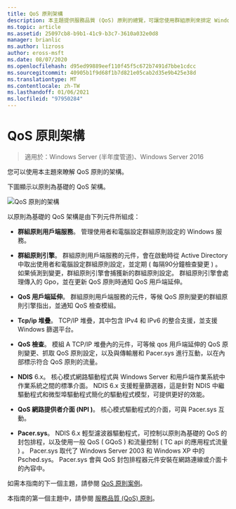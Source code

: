 ```yaml
---
title: QoS 原則架構
description: 本主題提供服務品質 (QoS) 原則的總覽，可讓您使用群組原則來排定 Windows Server 2016 中特定應用程式和服務的網路流量頻寬。
ms.topic: article
ms.assetid: 25097cb8-b9b1-41c9-b3c7-3610a032e0d8
manager: brianlic
ms.author: lizross
author: eross-msft
ms.date: 08/07/2020
ms.openlocfilehash: d95ed99889eef110f45f5c672b7491d7bbe1cdcc
ms.sourcegitcommit: 40905b1f9d68f1b7d821e05cab2d35e9b425e38d
ms.translationtype: MT
ms.contentlocale: zh-TW
ms.lasthandoff: 01/06/2021
ms.locfileid: "97950284"
---
```

# <a name="qos-policy-architecture"></a>QoS 原則架構

>適用於：Windows Server (半年度管道)、Windows Server 2016

您可以使用本主題來瞭解 QoS 原則的架構。

下圖顯示以原則為基礎的 QoS 架構。

![QoS 原則的架構](../../media/QoS/QoS-Policy-Architecture.jpg)

以原則為基礎的 QoS 架構是由下列元件所組成：

- **群組原則用戶端服務**。 管理使用者和電腦設定群組原則設定的 Windows 服務。

- **群組原則引擎**。 群組原則用戶端服務的元件，會在啟動時從 Active Directory 中取出使用者和電腦設定群組原則設定，並定期 \( 每隔90分鐘檢查變更 \) 。 如果偵測到變更，群組原則引擎會捕獲新的群組原則設定。 群組原則引擎會處理傳入的 Gpo，並在更新 QoS 原則時通知 QoS 用戶端延伸。

- **QoS 用戶端延伸**。 群組原則用戶端服務的元件，等候 QoS 原則變更的群組原則引擎指出，並通知 QoS 檢查模組。

- **Tcp/ip 堆疊**。 TCP/IP 堆疊，其中包含 IPv4 和 IPv6 的整合支援，並支援 Windows 篩選平台。

- **QoS 檢查**。 模組 A TCP/IP 堆疊內的元件，可等候 qos 用戶端延伸的 QoS 原則變更、抓取 QoS 原則設定，以及與傳輸層和 Pacer.sys 進行互動，以在內部標示符合 QoS 原則的流量。

- **NDIS** 6.x。 核心模式網路驅動程式與 Windows Server 和用戶端作業系統中作業系統之間的標準介面。 NDIS 6.x 支援輕量篩選器，這是針對 NDIS 中繼驅動程式和微型埠驅動程式簡化的驅動程式模型，可提供更好的效能。

- **QoS 網路提供者介面 \(NPI \)**。 核心模式驅動程式的介面，可與 Pacer.sys 互動。

- **Pacer.sys**。 NDIS 6.x 輕型濾波器驅動程式，可控制以原則為基礎的 QoS 的封包排程，以及使用一般 QoS \( GQoS \) 和流量控制 \( TC api 的應用程式流量 \) 。 Pacer.sys 取代了 Windows Server 2003 和 Windows XP 中的 Psched.sys。 Pacer.sys 會與 QoS 封包排程器元件安裝在網路連線或介面卡的內容中。

如需本指南的下一個主題，請參閱 [QoS 原則案例](qos-policy-scenarios.md)。

本指南的第一個主題中，請參閱 [服務品質 (QoS) 原則](qos-policy-top.md)。

